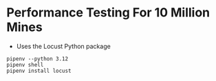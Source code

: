 # Performance Testing For 10 Million Mines

- Uses the Locust Python package

```
pipenv --python 3.12
pipenv shell
pipenv install locust
```
